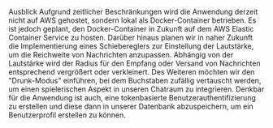 Ausblick
Aufgrund zeitlicher Beschränkungen wird die Anwendung derzeit nicht auf AWS gehostet, sondern lokal als Docker-Container betrieben. Es ist jedoch geplant, den Docker-Container in Zukunft auf dem AWS Elastic Container Service zu hosten.
Darüber hinaus planen wir in naher Zukunft die Implementierung eines Schiebereglers zur Einstellung der Lautstärke, um die Reichweite von Nachrichten anzupassen. Abhängig von der Lautstärke wird der Radius für den Empfang oder Versand von Nachrichten entsprechend vergrößert oder verkleinert.
Des Weiteren möchten wir den "Drunk-Modus" einführen, bei dem Buchstaben zufällig vertauscht werden, um einen spielerischen Aspekt in unseren Chatraum zu integrieren.
Denkbar für die Anwendung ist auch, eine tokenbasierte Benutzerauthentifizierung zu erstellen und diese dann in unserer Datenbank abzuspeichern, um ein Benutzerprofil erstellen zu können. 
